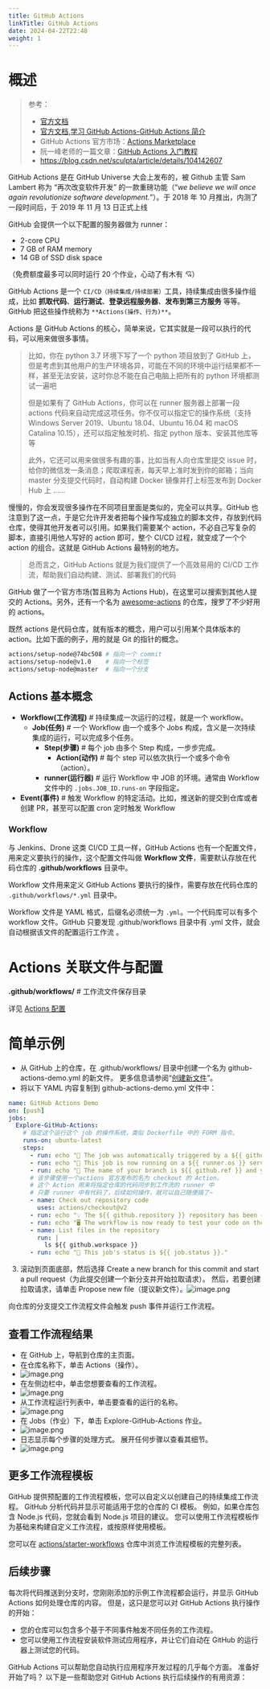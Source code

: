 ```yaml
---
title: GitHub Actions
linkTitle: GitHub Actions
date: 2024-04-22T22:48
weight: 1
---
```


# 概述

> 参考：
>
> - [官方文档](https://docs.github.com/cn/actions)
> - [官方文档,学习 GitHub Actions-GitHub Actions 简介](https://docs.github.com/en/actions/learn-github-actions/introduction-to-github-actions)
> - GitHub Actions 官方市场：[Actions Marketplace](https://github.com/marketplace?type=actions)
> - 阮一峰老师的一篇文章：[GitHub Actions 入门教程](http://www.ruanyifeng.com/blog/2019/09/getting-started-with-github-actions.html)
> - <https://blog.csdn.net/sculpta/article/details/104142607>

GitHub Actions 是在 GitHub Universe 大会上发布的，被 Github 主管 Sam Lambert 称为 “再次改变软件开发” 的一款重磅功能（“_we believe we will once again revolutionize software development._”）。于 2018 年 10 月推出，内测了一段时间后，于 2019 年 11 月 13 日正式上线

GitHub 会提供一个以下配置的服务器做为 runner：

- 2-core CPU
- 7 GB of RAM memory
- 14 GB of SSD disk space

（免费额度最多可以同时运行 20 个作业，心动了有木有 💘）

GitHub Actions 是一个 `CI/CD（持续集成/持续部署）`工具，持续集成由很多操作组成，比如 **抓取代码**、**运行测试**、**登录远程服务器**、**发布到第三方服务** 等等。GitHub 把这些操作统称为 `**Actions(操作、行为)**`。

Actions 是 GitHub Actions 的核心，简单来说，它其实就是一段可以执行的代码，可以用来做很多事情。

> 比如，你在 python 3.7 环境下写了一个 python 项目放到了 GitHub 上，但是考虑到其他用户的生产环境各异，可能在不同的环境中运行结果都不一样，甚至无法安装，这时你总不能在自己电脑上把所有的 python 环境都测试一遍吧
>
> 但是如果有了 GitHub Actions，你可以在 runner 服务器上部署一段 actions 代码来自动完成这项任务。你不仅可以指定它的操作系统（支持 Windows Server 2019、Ubuntu 18.04、Ubuntu 16.04 和 macOS Catalina 10.15），还可以指定触发时机、指定 python 版本、安装其他库等等
>
> 此外，它还可以用来做很多有趣的事，比如当有人向仓库里提交 issue 时，给你的微信发一条消息；爬取课程表，每天早上准时发到你的邮箱；当向 master 分支提交代码时，自动构建 Docker 镜像并打上标签发布到 Docker Hub 上 ……

慢慢的，你会发现很多操作在不同项目里面是类似的，完全可以共享。GitHub 也注意到了这一点，于是它允许开发者把每个操作写成独立的脚本文件，存放到代码仓库，使得其他开发者可以引用。如果我们需要某个 action，不必自己写复杂的脚本，直接引用他人写好的 action 即可，整个 CI/CD 过程，就变成了一个个 action 的组合。这就是 GitHub Actions 最特别的地方。

> 总而言之，GitHub Actions 就是为我们提供了一个高效易用的 CI/CD 工作流，帮助我们自动构建、测试、部署我们的代码

GitHub 做了一个官方市场(暂且称为 Actions Hub)，在这里可以搜索到其他人提交的 Actions。另外，还有一个名为 [awesome-actions](https://github.com/shink/actions-bot) 的仓库，搜罗了不少好用的 actions。

既然 actions 是代码仓库，就有版本的概念，用户可以引用某个具体版本的 action。比如下面的例子，用的就是 Git 的指针的概念。

```bash
actions/setup-node@74bc508 # 指向一个 commit
actions/setup-node@v1.0    # 指向一个标签
actions/setup-node@master  # 指向一个分支
```

## Actions 基本概念

- **Workflow(工作流程)** # 持续集成一次运行的过程，就是一个 workflow。
  - **Job(任务)** # 一个 Workflow 由一个或多个 Jobs 构成，含义是一次持续集成的运行，可以完成多个任务。
    - **Step(步骤)** # 每个 job 由多个 Step 构成，一步步完成。
      - **Action(动作)** # 每个 step 可以依次执行一个或多个命令（action）。
    - **runner(运行器)** # 运行 Workflow 中 JOB 的环境。通常由 Workflow 文件中的 `.jobs.JOB_ID.runs-on` 字段指定。
- **Event(事件)** # 触发 Workflow 的特定活动。比如，推送新的提交到仓库或者创建 PR，甚至可以配置 cron 定时触发 Workflow

### Workflow

与 Jenkins、Drone 这类 CI/CD 工具一样，GitHub Actions 也有一个配置文件，用来定义要执行的操作，这个配置文件叫做 **Workflow 文件**，需要默认存放在代码仓库的 **.github/workflows** 目录中。

Workflow 文件用来定义 GitHub Actions 要执行的操作，需要存放在代码仓库的 `.github/workflows/*.yml` 目录中。

Workflow 文件是 YAML 格式，后缀名必须统一为 `.yml`。一个代码库可以有多个 workflow 文件。GitHub 只要发现 .github/workflows 目录中有 .yml 文件，就会自动根据该文件的配置运行工作流 。

# Actions 关联文件与配置

**.github/workflows/** # 工作流文件保存目录

详见 [Actions 配置](docs/2.编程/Programming%20tools/SCM/GitHub/GitHub%20Actions/Actions%20配置.md)

# 简单示例

- 从 GitHub 上的仓库，在 .github/workflows/ 目录中创建一个名为 github-actions-demo.yml 的新文件。 更多信息请参阅“[创建新文件](https://docs.github.com/cn/github/managing-files-in-a-repository/creating-new-files)”。
- 将以下 YAML 内容复制到 github-actions-demo.yml 文件中：

```yaml
name: GitHub Actions Demo
on: [push]
jobs:
  Explore-GitHub-Actions:
    # 指定这个运行这个 job 的操作系统，类似 Dockerfile 中的 FORM 指令。
    runs-on: ubuntu-latest
    steps:
      - run: echo "🎉 The job was automatically triggered by a ${{ github.event_name }} event."
      - run: echo "🐧 This job is now running on a ${{ runner.os }} server hosted by GitHub!"
      - run: echo "🔎 The name of your branch is ${{ github.ref }} and your repository is ${{ github.repository }}."
      # 该步骤使用一个actions 官方发布的名为 checkout 的 Action。
      # 这个 Action 用来将指定仓库的代码同步到工作流的 runner 中
      # 只要 runner 中有代码了，后续如何操作，就可以自己随便搞了~
      - name: Check out repository code
        uses: actions/checkout@v2
      - run: echo "💡 The ${{ github.repository }} repository has been cloned to the runner."
      - run: echo "🖥️ The workflow is now ready to test your code on the runner."
      - name: List files in the repository
        run: |
          ls ${{ github.workspace }}
      - run: echo "🍏 This job's status is ${{ job.status }}."
```

3. 滚动到页面底部，然后选择 Create a new branch for this commit and start a pull request（为此提交创建一个新分支并开始拉取请求）。 然后，若要创建拉取请求，请单击 Propose new file（提议新文件）。![image.png](https://notes-learning.oss-cn-beijing.aliyuncs.com/github_action/1627537717320-0a2fe106-9eda-4c6f-a81b-6a5837803589.png)

向仓库的分支提交工作流程文件会触发 push 事件并运行工作流程。

## 查看工作流程结果

- 在 GitHub 上，导航到仓库的主页面。
- 在仓库名称下，单击 Actions（操作）。
- ![image.png](https://notes-learning.oss-cn-beijing.aliyuncs.com/github_action/1627537717252-5a465a80-ace7-4a19-b689-c8a145ed90ee.png)
- 在左侧边栏中，单击您想要查看的工作流程。
- ![image.png](https://notes-learning.oss-cn-beijing.aliyuncs.com/github_action/1627537717301-b7808d18-7c4f-40cc-85d4-83ef97121511.png)
- 从工作流程运行列表中，单击要查看的运行的名称。
- ![image.png](https://notes-learning.oss-cn-beijing.aliyuncs.com/github_action/1627537717306-2e079ccf-8130-47fd-9642-f989e7b5fa74.png)
- 在 Jobs（作业）下，单击 Explore-GitHub-Actions 作业。
- ![image.png](https://notes-learning.oss-cn-beijing.aliyuncs.com/github_action/1627537717287-fecb853f-8ee7-4868-81e3-7c843f665bcd.png)
- 日志显示每个步骤的处理方式。 展开任何步骤以查看其细节。
- ![image.png](https://notes-learning.oss-cn-beijing.aliyuncs.com/github_action/1627537718475-e6315bfa-71e1-48e5-9514-16a822265b81.png)

## 更多工作流程模板

GitHub 提供预配置的工作流程模板，您可以自定义以创建自己的持续集成工作流程。 GitHub 分析代码并显示可能适用于您的仓库的 CI 模板。 例如，如果仓库包含 Node.js 代码，您就会看到 Node.js 项目的建议。 您可以使用工作流程模板作为基础来构建自定义工作流程，或按原样使用模板。

您可以在 [actions/starter-workflows](https://github.com/actions/starter-workflows) 仓库中浏览工作流程模板的完整列表。

## 后续步骤

每次将代码推送到分支时，您刚刚添加的示例工作流程都会运行，并显示 GitHub Actions 如何处理仓库的内容。 但是，这只是您可以对 GitHub Actions 执行操作的开始：

- 您的仓库可以包含多个基于不同事件触发不同任务的工作流程。
- 您可以使用工作流程安装软件测试应用程序，并让它们自动在 GitHub 的运行器上测试您的代码。

GitHub Actions 可以帮助您自动执行应用程序开发过程的几乎每个方面。 准备好开始了吗？ 以下是一些帮助您对 GitHub Actions 执行后续操作的有用资源：
